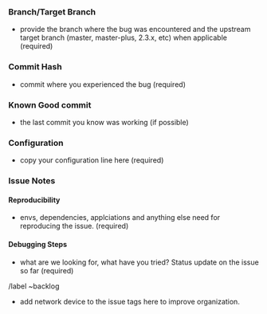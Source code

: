 ### Branch/Target Branch
- provide the branch where the bug was encountered and the upstream target branch
 (master, master-plus, 2.3.x, etc) when applicable (required)

### Commit Hash
- commit where you experienced the bug (required)

### Known Good commit
- the last commit you know was working (if possible)

### Configuration
- copy your configuration line here (required)

### Issue Notes
#### Reproducibility
- envs, dependencies, applciations and anything else need for reproducing the issue. (required)

#### Debugging Steps
- what are we looking for, what have you tried? Status update on the issue so far (required)

/label ~backlog
- add network device to the issue tags here to improve organization.
